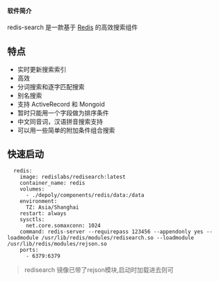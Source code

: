 #### 软件简介



redis-search 是一款基于 [Redis](http://www.oschina.net/p/redis) 的高效搜索组件

## 特点

- 实时更新搜索索引
- 高效
- 分词搜索和逐字匹配搜索
- 别名搜索
- 支持 ActiveRecord 和 Mongoid
- 暂时只能用一个字段做为排序条件
- 中文同音词，汉语拼音搜索支持
- 可以用一些简单的附加条件组合搜索

## 快速启动

```
  redis:
    image: redislabs/redisearch:latest
    container_name: redis
    volumes:
      - ./depoly/components/redis/data:/data
    environment:
      TZ: Asia/Shanghai
    restart: always
    sysctls:
      net.core.somaxconn: 1024
    command: redis-server --requirepass 123456 --appendonly yes --loadmodule /usr/lib/redis/modules/redisearch.so --loadmodule /usr/lib/redis/modules/rejson.so
    ports:
      - 6379:6379
```

> redisearch 镜像已带了rejson模块,启动时加载进去则可